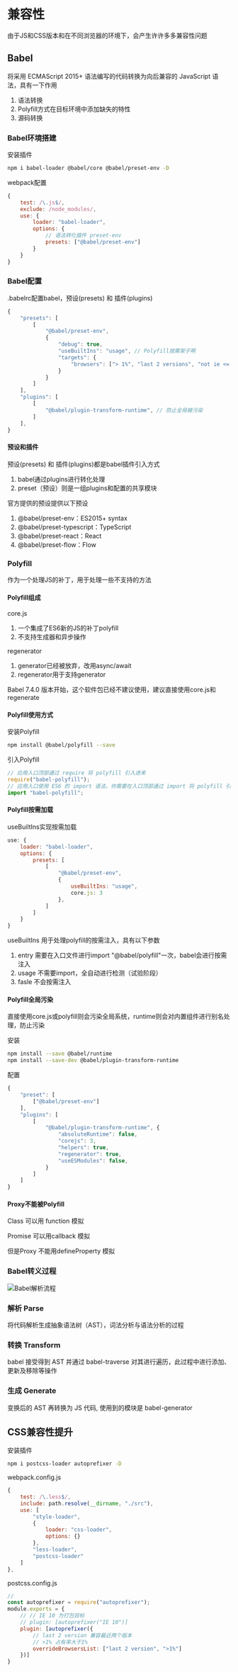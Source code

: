 # 兼容性

由于JS和CSS版本和在不同浏览器的环境下，会产生许许多多兼容性问题

## Babel

将采用 ECMAScript 2015+ 语法编写的代码转换为向后兼容的 JavaScript 语法，具有一下作用
1. 语法转换
2. Polyfill方式在目标环境中添加缺失的特性
3. 源码转换

### Babel环境搭建

安装插件

```bash
npm i babel-loader @babel/core @babel/preset-env -D
```

webpack配置

```js
{
    test: /\.js$/,
    exclude: /node_modules/,
    use: {
        loader: "babel-loader",
        options: {
            // 语法转化插件 preset-env
            presets: ["@babel/preset-env"]
        }
    }
}
```

### Babel配置

.babelrc配置babel，预设(presets) 和 插件(plugins)

```js
{
    "presets": [
        [
            "@babel/preset-env",
            {
                "debug": true,
                "useBuiltIns": "usage", // Polyfill按需架子啊
                "targets": {
                    "browsers": ["> 1%", "last 2 versions", "not ie <= 8"]
                }
            }
        ]
    ],
    "plugins": [
        [
            "@babel/plugin-transform-runtime", // 防止全局被污染
        ]
    ],
}
```

#### 预设和插件

预设(presets) 和 插件(plugins)都是babel插件引入方式

1. babel通过plugins进行转化处理
2. preset（预设）则是一组plugins和配置的共享模块

官方提供的预设提供以下预设

1. @babel/preset-env：ES2015+ syntax
2. @babel/preset-typescript：TypeScript
3. @babel/preset-react：React
4. @babel/preset-flow：Flow

### Polyfill

作为一个处理JS的补丁，用于处理一些不支持的方法

#### Polyfill组成

core.js
1. 一个集成了ES6新的JS的补丁polyfill
2. 不支持生成器和异步操作

regenerator
1. generator已经被放弃，改用async/await
2. regenerator用于支持generator

Babel 7.4.0 版本开始，这个软件包已经不建议使用，建议直接使用core.js和regenerate

#### Polyfill使用方式

安装Polyfill

```bash
npm install @babel/polyfill --save
```

引入Polyfill

```js
// 应用入口顶部通过 require 将 polyfill 引入进来
require("babel-polyfill");
// 应用入口使用 ES6 的 import 语法，你需要在入口顶部通过 import 将 polyfill 引入，以确保它能够最先加载
import "babel-polyfill";
```

#### Polyfill按需加载

useBuiltIns实现按需加载

```js
use: {
    loader: "babel-loader",
    options: {
        presets: [
            [
                "@babel/preset-env",
                {
                    useBuiltIns: "usage",
                    core.js: 3
                },
            ]
        ]
    }
}
```

useBuiltIns 用于处理polyfill的按需注入，具有以下参数
1. entry 需要在入口文件进行import "@babel/polyfill"一次，babel会进行按需注入
2. usage 不需要import，全自动进行检测（试验阶段）
3. fasle 不会按需注入

#### Polyfill全局污染

直接使用core.js或polyfill则会污染全局系统，runtime则会对内置组件进行别名处理，防止污染

安装

```bash
npm install --save @babel/runtime
npm install --save-dev @babel/plugin-transform-runtime
```

配置

```js
{
    "preset": [
        ["@babel/preset-env"]
    ],
    "plugins": [
        [
            "@babel/plugin-transform-runtime", {
                "absoluteRuntime": false,
                "corejs": 3,
                "helpers": true,
                "regenerator": true,
                "useESModules": false,
            }
        ]
    ]
}
```

#### Proxy不能被Polyfill

Class 可以用 function 模拟

Promise 可以用callback 模拟

但是Proxy 不能用defineProperty 模拟

### Babel转义过程

![Babel解析流程](assets/05-Babel解析流程.png)

### 解析 Parse

将代码解析⽣成抽象语法树（AST），词法分析与语法分析的过程

### 转换 Transform

babel 接受得到 AST 并通过 babel-traverse 对其进⾏遍历，此过程中进⾏添加、更新及移除等操作

### ⽣成 Generate

变换后的 AST 再转换为 JS 代码, 使⽤到的模块是 babel-generator

## CSS兼容性提升

安装插件

```bash
npm i postcss-loader autoprefixer -D
```

webpack.config.js

```js
{
    test: /\.less$/,
    include: path.resolve(__dirname, "./src"),
    use: [
        "style-loader",
        {
            loader: "css-loader",
            options: {}
        },
        "less-loader",
        "postcss-loader"
    ]
},
```

postcss.config.js

```js
// 
const autoprefixer = require("autoprefixer");
module.exports = {
    // // IE 10 为打包目标
    // plugin: [autoprefixer("IE 10")]
    plugin: [autoprefixer({
        // last 2 version 兼容最近两个版本
        // >1% 占有率大于1%
        overrideBrowsersList: ["last 2 version", ">1%"]
    })]
}
```
